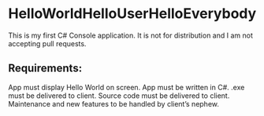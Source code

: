 # HelloWorldHelloUserHelloEverybody
This is my first C# Console application. It is not for distribution and I am not accepting pull requests.
## Requirements:
App must display Hello World on screen.
App must be written in C#.
.exe must be delivered to client.
Source code must be delivered to client.
Maintenance and new features to be handled by client’s nephew.
